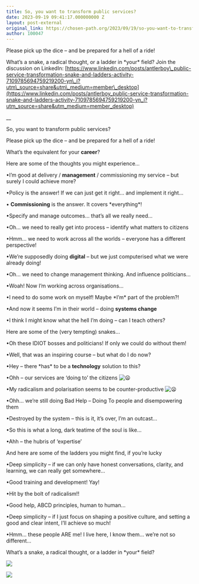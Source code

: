 ```yaml
---
title: So, you want to transform public services?
date: 2023-09-19 09:41:17.000000000 Z
layout: post-external
original_link: https://chosen-path.org/2023/09/19/so-you-want-to-transform-public-services/
author: 100047
---
```


Please pick up the dice – and be prepared for a hell of a ride!

What’s a snake, a radical thought, or a ladder in \*your\* field? Join the discussion on LinkedIn: [https://www.linkedin.com/posts/antlerboy\_public-service-transformation-snake-and-ladders-activity-7109785694759219200-yn\_i?utm\_source=share&utm\_medium=member\_desktop](https://www.linkedin.com/posts/antlerboy_public-service-transformation-snake-and-ladders-activity-7109785694759219200-yn_i?utm_source=share&utm_medium=member_desktop)

\_\_

So, you want to transform public services?

Please pick up the dice – and be prepared for a hell of a ride!

What’s the equivalent for your  **career**?

Here are some of the thoughts you might experience…

•I’m good at delivery /  **management**  / commissioning my service – but surely I could achieve more?

•Policy is the answer! If we can just get it right… and implement it right…

• **Commissioning**  is the answer. It covers \*everything\*!

•Specify and manage outcomes… that’s all we really need…

•Oh… we need to really get into process – identify what matters to citizens

•Hmm… we need to work across all the worlds – everyone has a different perspective!

•We’re supposedly doing  **digital**  – but we just computerised what we were already doing!

•Oh… we need to change management thinking. And influence politicians…

•Woah! Now I’m working across organisations…

•I need to do some work on myself! Maybe \*I’m\* part of the problem?!

•And now it seems I’m in their world – doing  **systems change**

•I think I might know what the hell I’m doing – can I teach others?

Here are some of the (very tempting) snakes…

•Oh these IDIOT bosses and politicians! If only we could do without them!

•Well, that was an inspiring course – but what do I do now?

•Hey – there \*has\* to be a  **technology**  solution to this?

•Ohh – our services are ‘doing to’ the citizens ![😦](https://s0.wp.com/wp-content/mu-plugins/wpcom-smileys/twemoji/2/72x72/1f626.png)

•My radicalism and polarisation seems to be counter-productive ![😦](https://s0.wp.com/wp-content/mu-plugins/wpcom-smileys/twemoji/2/72x72/1f626.png)

•Ohh… we’re still doing Bad Help – Doing To people and disempowering them

•Destroyed by the system – this is it, it’s over, I’m an outcast…

•So this is what a long, dark teatime of the soul is like…

•Ahh – the hubris of ‘expertise’

And here are some of the ladders you might find, if you’re lucky

•Deep simplicity – if we can only have honest conversations, clarity, and learning, we can really get somewhere…

•Good training and development! Yay!

•Hit by the bolt of radicalism!!

•Good help, ABCD principles, human to human…

•Deep simplicity – if I just focus on shaping a positive culture, and setting a good and clear intent, I’ll achieve so much!

•Hmm… these people ARE me! I live here, I know them… we’re not so different…

What’s a snake, a radical thought, or a ladder in \*your\* field?

![](https://chosenpath.files.wordpress.com/2023/09/image-3.png?w=1892)

![](https://chosenpath.files.wordpress.com/2023/09/image-2.png?w=1892)
